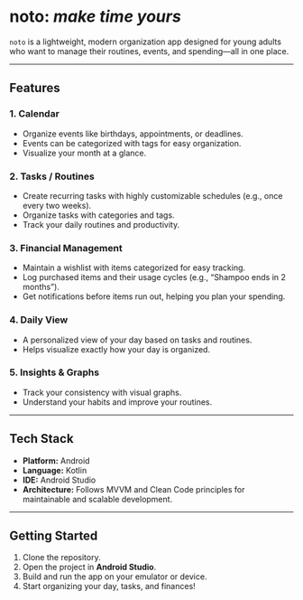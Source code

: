# noto: *make time yours*

`noto` is a lightweight, modern organization app designed for young adults who want to manage their routines, events, and spending—all in one place.

---

## Features

### 1. Calendar

* Organize events like birthdays, appointments, or deadlines.
* Events can be categorized with tags for easy organization.
* Visualize your month at a glance.

### 2. Tasks / Routines

* Create recurring tasks with highly customizable schedules (e.g., once every two weeks).
* Organize tasks with categories and tags.
* Track your daily routines and productivity.

### 3. Financial Management

* Maintain a wishlist with items categorized for easy tracking.
* Log purchased items and their usage cycles (e.g., “Shampoo ends in 2 months”).
* Get notifications before items run out, helping you plan your spending.

### 4. Daily View

* A personalized view of your day based on tasks and routines.
* Helps visualize exactly how your day is organized.

### 5. Insights & Graphs

* Track your consistency with visual graphs.
* Understand your habits and improve your routines.

---

## Tech Stack

* **Platform:** Android
* **Language:** Kotlin
* **IDE:** Android Studio
* **Architecture:** Follows MVVM and Clean Code principles for maintainable and scalable development.

---

## Getting Started

1. Clone the repository.
2. Open the project in **Android Studio**.
3. Build and run the app on your emulator or device.
4. Start organizing your day, tasks, and finances!
